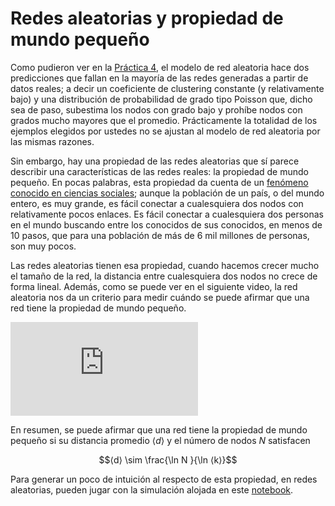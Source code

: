 # Redes aleatorias y propiedad de mundo pequeño

Como pudieron ver en la [Práctica 4](../practica_04/sesion_practica_04_notebook.ipynb), el modelo de red aleatoria hace dos predicciones que fallan en la mayoría de las redes generadas a partir de datos reales; a decir un coeficiente de clustering constante (y relativamente bajo) y una distribución de probabilidad de grado tipo Poisson que, dicho sea de paso, subestima los nodos con grado bajo y prohíbe nodos con grados mucho mayores que el promedio. Prácticamente la totalidad de los ejemplos elegidos por ustedes no se ajustan al modelo de red aleatoria por las mismas razones.

Sin embargo, hay una propiedad de las redes aleatorias que sí parece describir una características de las redes reales: la propiedad de mundo pequeño. En pocas palabras, esta propiedad da cuenta de un [fenómeno conocido en ciencias sociales](https://en.wikipedia.org/wiki/Six_degrees_of_separation); aunque la población de un país, o del mundo entero, es muy grande, es fácil conectar a cualesquiera dos nodos con relativamente pocos enlaces. Es fácil conectar a cualesquiera dos personas en el mundo buscando entre los conocidos de sus conocidos, en menos de 10 pasos, que para una población de más de 6 mil millones de personas, son muy pocos. 

Las redes aleatorias tienen esa propiedad, cuando hacemos crecer mucho el tamaño de la red, la distancia entre cualesquiera dos nodos no crece de forma lineal. Además, como se puede ver en el siguiente video, la red aleatoria nos da un criterio para medir cuándo se puede afirmar que una red tiene la propiedad de mundo pequeño.

<div class="iframe-container-out">
	<div class="iframe-container-in">
		<iframe src="https://www.youtube.com/embed/AJHtyr3brD8" title="YouTube video player" frameborder="0" allow="accelerometer; autoplay; clipboard-write; encrypted-media; gyroscope; picture-in-picture" allowfullscreen></iframe>
	</div>
</div>

En resumen, se puede afirmar que una red tiene la propiedad de mundo pequeño si su distancia promedio $⟨d⟩$ y el número de nodos $N$ satisfacen

$$⟨d⟩ \sim \frac{\ln N }{\ln ⟨k⟩}$$

Para generar un poco de intuición al respecto de esta propiedad, en redes aleatorias, pueden jugar con la simulación alojada en este <a href="https://colab.research.google.com/drive/1HdTtz7tdSfO00pZDI18Ad_3CPJK3eWe9?usp=sharing" target="_blank">notebook</a>.


<!-- TODO: juntar esta página con su respectivo notebook -->